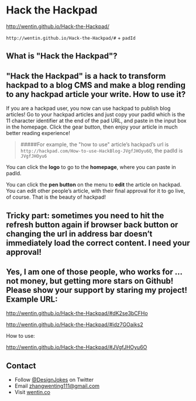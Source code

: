 Hack the Hackpad
================
http://wentin.github.io/Hack-the-Hackpad/

``http://wentin.github.io/Hack-the-Hackpad/#`` + ``padId``

What is "Hack the Hackpad"?
-------------------
"Hack the Hackpad" is a hack to transform hackpad to a blog CMS and make a blog rending to any hackpad article your write. 
How to use it?
-------------------
If you are a hackpad user, you now can use hackpad to publish blog articles! Go to your hackpad articles and just copy your padId which is the 11 character identifier at the end of the pad URL, and paste in the input box in the homepage. Click the gear button, then enjoy your article in much better reading experience!

> #####For example, the "how to use" article’s hackpad’s url is  `http://hackpad.com/How-to-use-HackBlog-JVgfJHOyu6O`, the padId is `JVgfJHOyu6`

You can click the **logo** to go to the **homepage**, where you can paste in padId.

You can click the **pen button** on the menu to **edit** the article on hackpad. You can edit other people’s article, with their final approval for it to go live, of course. That is the beauty of hackpad!

Tricky part: sometimes you need to hit the refresh button again if browser back button or changing the url in address bar doesn’t immediately load the correct content.
I need your approval!
-------------------
Yes, I am one of those people, who works for ... not money, but getting more **stars** on Github! Please show your support by staring my project!
Example URL:
-------------------
http://wentin.github.io/Hack-the-Hackpad/#dK2se3bCFHo

http://wentin.github.io/Hack-the-Hackpad/#idz7GOaiks2

How to use:

http://wentin.github.io/Hack-the-Hackpad/#JVgfJHOyu6O

Contact
-------------------
* Follow [@DesignJokes](http://twitter.com/DesignJokes) on Twitter
* Email <zhangwenting111@gmail.com>
* Visit [wentin.co](http://wentin.co)
